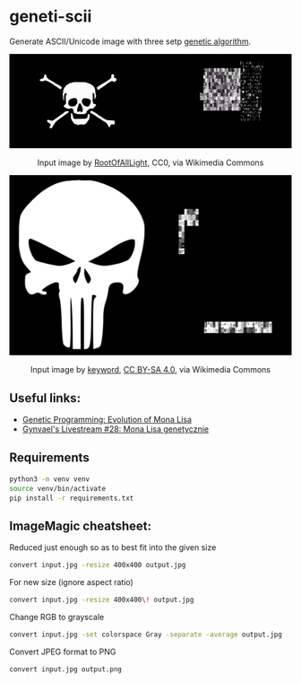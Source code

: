 # geneti-scii

Generate ASCII/Unicode image with three setp [genetic algorithm](https://en.wikipedia.org/wiki/Genetic_algorithm).

<p align="center">
    <img src="./gallery/gen_pirate.gif"/>
    <p style="text-align:center">Input image by <a href="https://commons.wikimedia.org/wiki/File:Pirate_Flag_of_John_Taylor.svg">RootOfAllLight</a>, CC0, via Wikimedia Commons</p>
</p>

<p align="center">
    <img src="./gallery/gen_punisher.gif"/>
    <p style="text-align:center">Input image by <a href="https://commons.wikimedia.org/wiki/File:The-punisher-logo-png-transparent.png">keyword</a>, <a href="https://creativecommons.org/licenses/by-sa/4.0">CC BY-SA 4.0</a>, via Wikimedia Commons</p>
</p>

## Useful links:

- [Genetic Programming: Evolution of Mona Lisa](https://rogerjohansson.blog/2008/12/07/genetic-programming-evolution-of-mona-lisa/)
- [Gynvael's Livestream #28: Mona Lisa genetycznie](https://www.youtube.com/watch?v=7zI7M_5_jBE)

## Requirements

```bash
python3 -m venv venv
source venv/bin/activate
pip install -r requirements.txt
```

## ImageMagic cheatsheet:

Reduced just enough so as to best fit into the given size
```bash
convert input.jpg -resize 400x400 output.jpg
```

For new size (ignore aspect ratio)
```bash
convert input.jpg -resize 400x400\! output.jpg
```

Change RGB to grayscale
```bash
convert input.jpg -set colorspace Gray -separate -average output.jpg
```

Convert JPEG format to PNG
```bash
convert input.jpg output.png
```